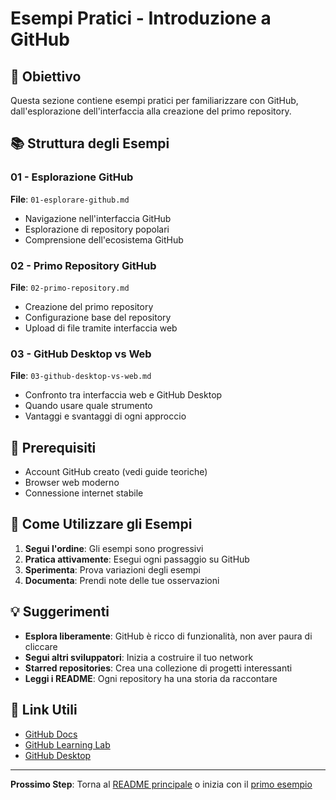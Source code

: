 # Esempi Pratici - Introduzione a GitHub

## 🎯 Obiettivo

Questa sezione contiene esempi pratici per familiarizzare con GitHub, dall'esplorazione dell'interfaccia alla creazione del primo repository.

## 📚 Struttura degli Esempi

### 01 - Esplorazione GitHub
**File**: `01-esplorare-github.md`
- Navigazione nell'interfaccia GitHub
- Esplorazione di repository popolari
- Comprensione dell'ecosistema GitHub

### 02 - Primo Repository GitHub  
**File**: `02-primo-repository.md`
- Creazione del primo repository
- Configurazione base del repository
- Upload di file tramite interfaccia web

### 03 - GitHub Desktop vs Web
**File**: `03-github-desktop-vs-web.md`
- Confronto tra interfaccia web e GitHub Desktop
- Quando usare quale strumento
- Vantaggi e svantaggi di ogni approccio

## 🔧 Prerequisiti

- Account GitHub creato (vedi guide teoriche)
- Browser web moderno
- Connessione internet stabile

## 🚀 Come Utilizzare gli Esempi

1. **Segui l'ordine**: Gli esempi sono progressivi
2. **Pratica attivamente**: Esegui ogni passaggio su GitHub
3. **Sperimenta**: Prova variazioni degli esempi
4. **Documenta**: Prendi note delle tue osservazioni

## 💡 Suggerimenti

- **Esplora liberamente**: GitHub è ricco di funzionalità, non aver paura di cliccare
- **Segui altri sviluppatori**: Inizia a costruire il tuo network
- **Starred repositories**: Crea una collezione di progetti interessanti
- **Leggi i README**: Ogni repository ha una storia da raccontare

## 🔗 Link Utili

- [GitHub Docs](https://docs.github.com/)
- [GitHub Learning Lab](https://lab.github.com/)
- [GitHub Desktop](https://desktop.github.com/)

---

**Prossimo Step**: Torna al [README principale](../README.md) o inizia con il [primo esempio](01-esplorare-github.md)
